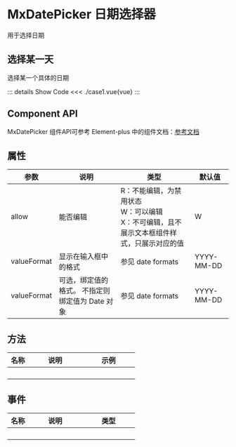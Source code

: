 # MxDatePicker 日期选择器
用于选择日期
<br/>


<script lang="ts" setup>
import case1 from './case1.vue'
</script>


## 选择某一天
选择某一个具体的日期
<case1></case1>

::: details Show Code
<<< ./case1.vue{vue}
:::


## Component API
MxDatePicker 组件API可参考 Element-plus 中的组件文档：[参考文档](https://element-plus.org/zh-CN/component/date-picker.html#api)

## 属性
参数 | 说明 | 类型 | 默认值
-- | -- | -- | --
allow | 能否编辑 | R：不能编辑，为禁用状态<br>W：可以编辑<br>X：不可编辑，且不展示文本框组件样式，只展示对应的值 | W
valueFormat | 显示在输入框中的格式 | 参见 date formats | YYYY-MM-DD
valueFormat | 可选，绑定值的格式。 不指定则绑定值为 Date 对象 | 参见 date formats | YYYY-MM-DD

## 方法
名称 | 说明 <div style="width: 11vw"></div> | 示例 <div style="width: 11vw"></div>
-- | -- | --
&nbsp; | &nbsp; | &nbsp; | &nbsp;

## 事件
名称 | 说明 <div style="width: 11vw"></div> | 类型 <div style="width: 11vw"></div>
-- | -- | --
&nbsp; | &nbsp; | &nbsp;
